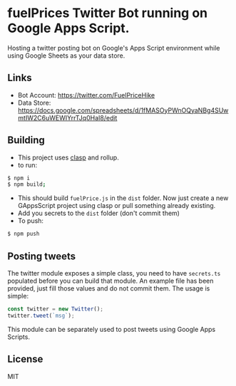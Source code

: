 # fuelPrices Twitter Bot running on Google Apps Script.

Hosting a twitter posting bot on Google's Apps Script environment while using Google Sheets as your data store.

## Links

- Bot Account: https://twitter.com/FuelPriceHike
- Data Store: https://docs.google.com/spreadsheets/d/1fMASOyPWnOQyaNBg4SUwmtIW2C6uWEWIYrrTJq0HaI8/edit

## Building

- This project uses [clasp](https://github.com/google/clasp) and rollup.
- to run:

```sh
$ npm i
$ npm build;
```
- This should build `fuelPrice.js` in the `dist` folder. Now just create a new GAppsScript project using clasp or pull something already existing.
- Add you secrets to the `dist` folder (don't commit them)
- To push:

```sh
$ npm push
```

## Posting tweets

The twitter module exposes a simple class, you need to have `secrets.ts` populated before you can build that module. An example file has been provided, just
fill those values and do not commit them. The usage is simple:

```js
const twitter = new Twitter();
twitter.tweet(`msg`);
```

This module can be separately used to post tweets using Google Apps Scripts.

## License

MIT
